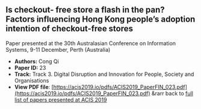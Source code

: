 ## Is checkout- free store a flash in the pan? Factors influencing Hong Kong people’s adoption intention of checkout-free stores

Paper presented at the 30th Australasian Conference on Information Systems, 9-11 December, Perth (Australia)
- **Authors:** Cong Qi
- **Paper ID:** 23
- **Track:** Track 3. Digital Disruption and Innovation for People, Society and Organisations
- **View PDF file**: [https://acis2019.io/pdfs/ACIS2019_PaperFIN_023.pdf](https://acis2019.io/pdfs/ACIS2019_PaperFIN_023.pdf)
&rarr back to [full list of papers presented at ACIS 2019](https://acis2019.io/)